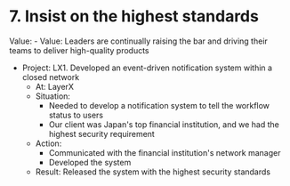# 7. Insist on the highest standards

Value: - Value: Leaders are continually raising the bar and driving their teams to deliver high-quality products
- Project: LX1. Developed an event-driven notification system within a closed network
  - At: LayerX
  - Situation:
    - Needed to develop a notification system to tell the workflow status to users
    - Our client was Japan's top financial institution, and we had the highest security requirement
  - Action:
    - Communicated with the financial institution's network manager
    - Developed the system
  - Result: Released the system with the highest security standards